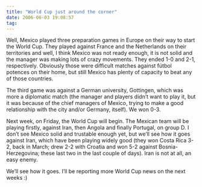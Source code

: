 ```yaml
---
title: "World Cup just around the corner"
date: 2006-06-03 19:08:57
tag: 
---
```

<p>Well, Mexico played three preparation games in Europe on their way to start the World Cup. They played against France and the Netherlands on their territories and well, I think Mexico was not ready enough, it is not solid and the manager was making lots of crazy movements. They ended 1-0 and 2-1, respectively. Obviously those were difficult matches against fútbol potences on their home, but still Mexico has plenty of capacity to beat any of those countries.</p>

<p>The third game was against a German university, Gottingen, which was more a diplomatic match (the manager and players didn&#8217;t want to play it, but it was because of the chief managers of Mexico, trying to make a good relationship with the city and/or Germany, itself). We won 0-3.</p>

<p>Next week, on Friday, the World Cup will begin. The Mexican team will be playing firstly, against Iran, then Angola and finally Portugal, on group D. I don&#8217;t see Mexico solid and trustable enough yet, but we&#8217;ll see how it goes against Iran, which have been playing widely good (they won Costa Rica 3-2, back in March; drew 2-2 with Croatia and won 5-2 against Bosnia-Herzegovina; these last two in the last couple of days). Iran is not at all, an easy enemy.</p>

<p>We&#8217;ll see how it goes. I&#8217;ll be reporting more World Cup news on the next weeks :)</p>
